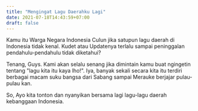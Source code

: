 ```yaml
---
title: "Mengingat Lagu Daerahku Lagi"
date: 2021-07-18T14:43:59+07:00
draft: false
---
```


Kamu itu Warga Negara Indonesia Culun jika satupun lagu daerah di Indonesia tidak kenal. Kudet atau Updatenya terlalu sampai peninggalan pendahulu-pendahulu tidak diketahui?

Tenang, Guys. Kami akan selalu senang jika dimintain kamu buat ngingetin tentang "lagu kita itu kaya lho!". Iya, banyak sekali secara kita itu terdiri berbagai macam suku bangsa dari Sabang sampai Merauke berjajar pulau-pulau kan.

So, Ayo kita tonton dan nyanyikan bersama lagi lagu-lagu daerah kebanggaan Indonesia.
